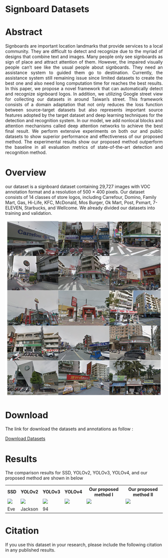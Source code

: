 # Signboard Datasets
<!-- Write your comments here 
<p align="center">Domain Adaptation Deep Attention Network for Automatic Logo Detection and Recognition in Google Street View</p>
<p align="center">Ervin Yohannes, Chih-Yang Lin, Timothy K. Shih, Chen-Ya Hong, Avirmed Enkhbat, Fitri Utaminingrum</p>
<p align="center">Department of Computer Science and Information Engineering, National Central University, Taoyuan City 32001, Taiwan</p>
<p align="center">Department of Electrical Engineering, Yuan-Ze University, Taoyuan City 32003, Taiwan</p>
<p align="center">Faculty of Computer Science, University of Brawijaya, Malang City 65145, Indonesia</p>
<img src="drawing1.png">
-->

# Abstract
<p style="text-align:justify"> Signboards are important location landmarks that provide services to a local community. They are difficult to detect and recognize due to the myriad of designs that combine text and images. Many people only see signboards as sign of place and attract attention of them. However, the impaired visually people can’t see like the usual people about signboards. They need an assistance system to guided them go to destination. Currently, the assistance system still remaining issue since limited datasets to create the best one and also need long computation time for reaches the best results. In this paper, we propose a novel framework that can automatically detect and recognize signboard logos. In addition, we utilizing Google street view for collecting our datasets in around Taiwan’s street. This framework consists of a domain adaptation that not only reduces the loss function between source-target datasets but also represents important source features adopted by the target dataset and deep learning techniques for the detection and recognition system. In our model, we add nonlocal blocks and attention mechanisms called deep attention networks to achieve the best final result. We perform extensive experiments on both our and public datasets to show superior performance and effectiveness of our proposed method. The experimental results show our proposed method outperform the baseline in all evaluation metrics of state-of-the-art detection and recognition method.</p>

# Overview
our dataset is a signboard dataset containing 29,727 images with VOC annotation format and a resolution of 500 × 400 pixels. Our dataset consists of 14 classes of store logos, including Carrefour, Domino, Family Mart, Gas, Hi-Life, KFC, McDonald, Mos Burger, Ok Mart, Post, Pxmart, 7-ELEVEN, Starbucks, and Wellcome. We already divided our datasets into training and validation.

<img src="img2.png">

# Download
The link for download the datasets and annotations as follow :

<a href="https://drive.google.com/drive/folders/1tElCRmh5O18gq_iTTMrTlSwgH1zvJKmV?usp=sharing">Download Datasets</a>

# Results
The comparison results for SSD, YOLOv2, YOLOv3, YOLOv4, and our proposed method are shown in below
<table style="width:100%">
  <tr>
    <th>SSD</th>
    <th>YOLOv2</th>
    <th>YOLOv3</th>
    <th>YOLOv4</th>
    <th>Our proposed method I</th>
    <th>Our proposed method II</th>
  </tr>
  <tr>
    <td><img src="Signboard-datasets/Results/7-11/SSDs.png"></td>
    <td><img src="Signboard-datasets/Results/7-11/YOLOv2s.png"></td>
    <td><img src="Signboard-datasets/Results/7-11/YOLOv3s.png"></td>
    <td><img src="Signboard-datasets/Results/7-11/YOLOv4s.png"></td>
    <td><img src="Signboard-datasets/Results/7-11/propose1s.png"></td>
    <td><img src="Signboard-datasets/Results/7-11/propose2s.png"></td>
  </tr>
  <tr>
    <td>Eve</td>
    <td>Jackson</td>
    <td>94</td>
  </tr>
</table>

# Citation
If you use this dataset in your research, please include the following citation in any published results.
